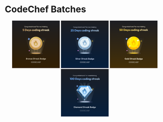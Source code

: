 # CodeChef Batches

<p align="center">
  <img src="CodeChefBadge-Bronze.png" alt="Bronze Badge" width="150" />
  <img src="CodeChefBadge-Silver.png" alt="Silver Badge" width="150" />
  <img src="CodeChefBadge-Gold.png" alt="Gold Badge" width="150" />
  <img src="CodeChefBadge-Diamond.png" alt="Diamond Badge" width="150" />
</p>

